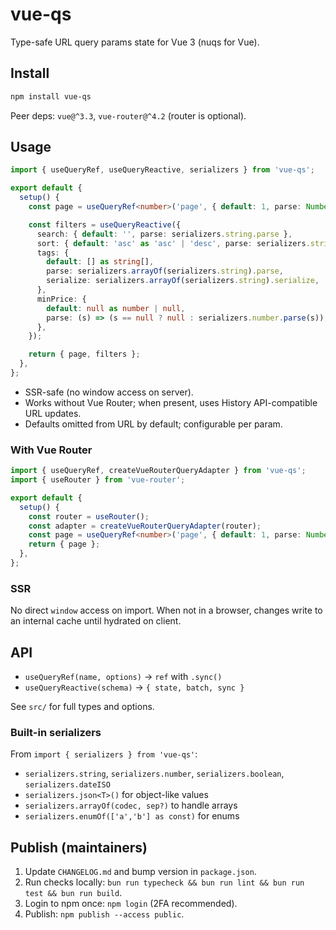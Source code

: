 # vue-qs

Type-safe URL query params state for Vue 3 (nuqs for Vue).

## Install

```sh
npm install vue-qs
```

Peer deps: `vue@^3.3`, `vue-router@^4.2` (router is optional).

## Usage

```ts
import { useQueryRef, useQueryReactive, serializers } from 'vue-qs';

export default {
  setup() {
    const page = useQueryRef<number>('page', { default: 1, parse: Number });

    const filters = useQueryReactive({
      search: { default: '', parse: serializers.string.parse },
      sort: { default: 'asc' as 'asc' | 'desc', parse: serializers.string.parse },
      tags: {
        default: [] as string[],
        parse: serializers.arrayOf(serializers.string).parse,
        serialize: serializers.arrayOf(serializers.string).serialize,
      },
      minPrice: {
        default: null as number | null,
        parse: (s) => (s == null ? null : serializers.number.parse(s)),
      },
    });

    return { page, filters };
  },
};
```

- SSR-safe (no window access on server).
- Works without Vue Router; when present, uses History API-compatible URL updates.
- Defaults omitted from URL by default; configurable per param.

### With Vue Router

```ts
import { useQueryRef, createVueRouterQueryAdapter } from 'vue-qs';
import { useRouter } from 'vue-router';

export default {
  setup() {
    const router = useRouter();
    const adapter = createVueRouterQueryAdapter(router);
    const page = useQueryRef<number>('page', { default: 1, parse: Number, adapter });
    return { page };
  },
};
```

### SSR

No direct `window` access on import. When not in a browser, changes write to an internal cache until hydrated on client.

## API

- `useQueryRef(name, options)` -> `ref` with `.sync()`
- `useQueryReactive(schema)` -> `{ state, batch, sync }`

See `src/` for full types and options.

### Built-in serializers

From `import { serializers } from 'vue-qs'`:

- `serializers.string`, `serializers.number`, `serializers.boolean`, `serializers.dateISO`
- `serializers.json<T>()` for object-like values
- `serializers.arrayOf(codec, sep?)` to handle arrays
- `serializers.enumOf(['a','b'] as const)` for enums

## Publish (maintainers)

1. Update `CHANGELOG.md` and bump version in `package.json`.
2. Run checks locally: `bun run typecheck && bun run lint && bun run test && bun run build`.
3. Login to npm once: `npm login` (2FA recommended).
4. Publish: `npm publish --access public`.
